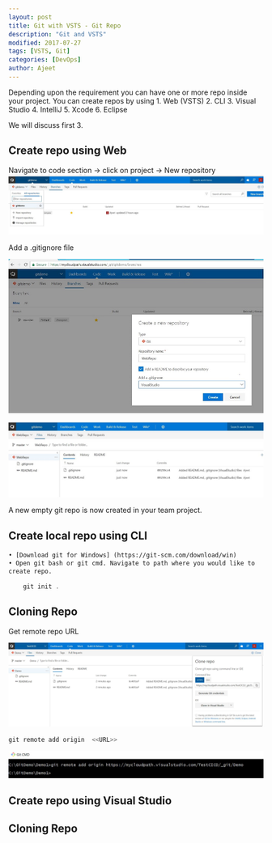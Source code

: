 ```yaml
---
layout: post
title: Git with VSTS - Git Repo
description: "Git and VSTS"
modified: 2017-07-27
tags: [VSTS, Git]
categories: [DevOps]
author: Ajeet
---
```


Depending upon the requirement you can have one or more repo inside your project. You can create repos by using
	1. Web (VSTS)
	2. CLI
	3. Visual Studio
	4. IntelliJ
	5. Xcode
	6. Eclipse
	
We will discuss first 3.

## Create repo using Web

Navigate to code section -> click on project  -> New repository
![### New repository](/images/posts/gitwithvsts/createrepo.JPG)

Add a .gitignore file

![](/images/posts/gitwithvsts/repo1.JPG)

![](/images/posts/gitwithvsts/repo2.JPG)

A new empty git repo is now created in your team project. 

## Create local repo using CLI

	• [Download git for Windows] (https://git-scm.com/download/win)
	• Open git bash or git cmd. Navigate to path where you would like to create repo.

```PowerShell
	git init .
```
## Cloning Repo

Get remote repo URL

![](/images/posts/gitwithvsts/gitclonerepo1.JPG)

```PowerShell
git remote add origin  <<URL>>
```

![](/images/posts/gitwithvsts/gitreporemote1.JPG)

## Create repo using Visual Studio

## Cloning Repo